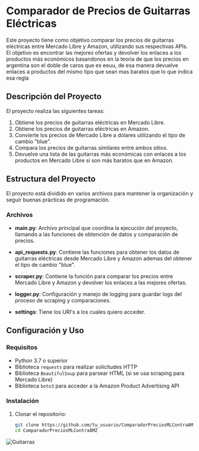 # Comparador de Precios de Guitarras Eléctricas

Este proyecto tiene como objetivo comparar los precios de guitarras eléctricas entre Mercado Libre y Amazon, utilizando sus respectivas APIs. El objetivo es encontrar las mejores ofertas y devolver los enlaces a los productos más económicos basandonos en la teoria de que los precios en argentina son el doble de caros que es eeuu, de esa manera devuelve enlaces a productos del mismo tipo que sean mas baratos que lo que indica esa regla

## Descripción del Proyecto

El proyecto realiza las siguientes tareas:
1. Obtiene los precios de guitarras eléctricas en Mercado Libre.
2. Obtiene los precios de guitarras eléctricas en Amazon.
3. Convierte los precios de Mercado Libre a dólares utilizando el tipo de cambio "blue".
4. Compara los precios de guitarras similares entre ambos sitios.
5. Devuelve una lista de las guitarras más económicas con enlaces a los productos en Mercado Libre si son más baratos que en Amazon.

## Estructura del Proyecto

El proyecto está dividido en varios archivos para mantener la organización y seguir buenas prácticas de programación.

### Archivos

- **main.py**: Archivo principal que coordina la ejecución del proyecto, llamando a las funciones de obtención de datos y comparación de precios.

- **api_requests.py**: Contiene las funciones para obtener los datos de guitarras eléctricas desde Mercado Libre y Amazon ademas del obtener el tipo de cambio "blue".

- **scraper.py**: Contiene la función para comparar los precios entre Mercado Libre y Amazon y devolver los enlaces a las mejores ofertas.

- **logger.py**: Configuración y manejo de logging para guardar logs del proceso de scraping y comparaciones.

- **settings**: Tiene los URl's a los cuales quiero acceder.

## Configuración y Uso

### Requisitos

- Python 3.7 o superior
- Biblioteca `requests` para realizar solicitudes HTTP
- Biblioteca `BeautifulSoup` para parsear HTML (si se usa scraping para Mercado Libre)
- Biblioteca `boto3` para acceder a la Amazon Product Advertising API

### Instalación

1. Clonar el repositorio:
   ```bash
   git clone https://github.com/tu_usuario/ComparadorPreciosMLContraAMZ.git
   cd ComparadorPreciosMLContraAMZ

![Guitarras](images/guitarras.png)
